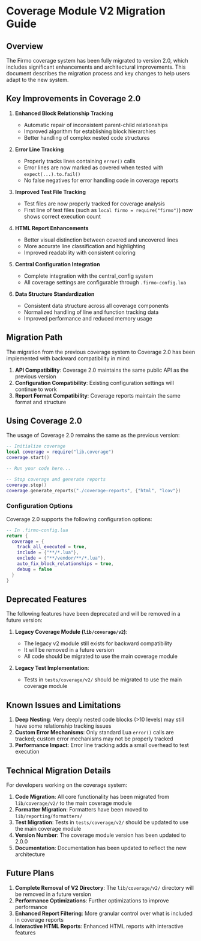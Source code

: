 # Coverage Module V2 Migration Guide

## Overview

The Firmo coverage system has been fully migrated to version 2.0, which includes significant enhancements and architectural improvements. This document describes the migration process and key changes to help users adapt to the new system.

## Key Improvements in Coverage 2.0

1. **Enhanced Block Relationship Tracking**
   - Automatic repair of inconsistent parent-child relationships
   - Improved algorithm for establishing block hierarchies
   - Better handling of complex nested code structures

2. **Error Line Tracking**
   - Properly tracks lines containing `error()` calls
   - Error lines are now marked as covered when tested with `expect(...).to.fail()`
   - No false negatives for error handling code in coverage reports

3. **Improved Test File Tracking**
   - Test files are now properly tracked for coverage analysis
   - First line of test files (such as `local firmo = require("firmo")`) now shows correct execution count

4. **HTML Report Enhancements**
   - Better visual distinction between covered and uncovered lines
   - More accurate line classification and highlighting
   - Improved readability with consistent coloring

5. **Central Configuration Integration**
   - Complete integration with the central_config system
   - All coverage settings are configurable through `.firmo-config.lua`

6. **Data Structure Standardization**
   - Consistent data structure across all coverage components
   - Normalized handling of line and function tracking data
   - Improved performance and reduced memory usage

## Migration Path

The migration from the previous coverage system to Coverage 2.0 has been implemented with backward compatibility in mind:

1. **API Compatibility**: Coverage 2.0 maintains the same public API as the previous version
2. **Configuration Compatibility**: Existing configuration settings will continue to work
3. **Report Format Compatibility**: Coverage reports maintain the same format and structure

## Using Coverage 2.0

The usage of Coverage 2.0 remains the same as the previous version:

```lua
-- Initialize coverage
local coverage = require("lib.coverage")
coverage.start()

-- Run your code here...

-- Stop coverage and generate reports
coverage.stop()
coverage.generate_reports("./coverage-reports", {"html", "lcov"})
```

### Configuration Options

Coverage 2.0 supports the following configuration options:

```lua
-- In .firmo-config.lua
return {
  coverage = {
    track_all_executed = true,
    include = {"**/*.lua"},
    exclude = {"**/vendor/**/*.lua"},
    auto_fix_block_relationships = true,
    debug = false
  }
}
```

## Deprecated Features

The following features have been deprecated and will be removed in a future version:

1. **Legacy Coverage Module (`lib/coverage/v2`)**:
   - The legacy v2 module still exists for backward compatibility
   - It will be removed in a future version
   - All code should be migrated to use the main coverage module

2. **Legacy Test Implementation**:
   - Tests in `tests/coverage/v2/` should be migrated to use the main coverage module

## Known Issues and Limitations

1. **Deep Nesting**: Very deeply nested code blocks (>10 levels) may still have some relationship tracking issues
2. **Custom Error Mechanisms**: Only standard Lua `error()` calls are tracked; custom error mechanisms may not be properly tracked
3. **Performance Impact**: Error line tracking adds a small overhead to test execution

## Technical Migration Details

For developers working on the coverage system:

1. **Code Migration**: All core functionality has been migrated from `lib/coverage/v2/` to the main coverage module
2. **Formatter Migration**: Formatters have been moved to `lib/reporting/formatters/`
3. **Test Migration**: Tests in `tests/coverage/v2/` should be updated to use the main coverage module
4. **Version Number**: The coverage module version has been updated to 2.0.0
5. **Documentation**: Documentation has been updated to reflect the new architecture

## Future Plans

1. **Complete Removal of V2 Directory**: The `lib/coverage/v2/` directory will be removed in a future version
2. **Performance Optimizations**: Further optimizations to improve performance
3. **Enhanced Report Filtering**: More granular control over what is included in coverage reports
4. **Interactive HTML Reports**: Enhanced HTML reports with interactive features